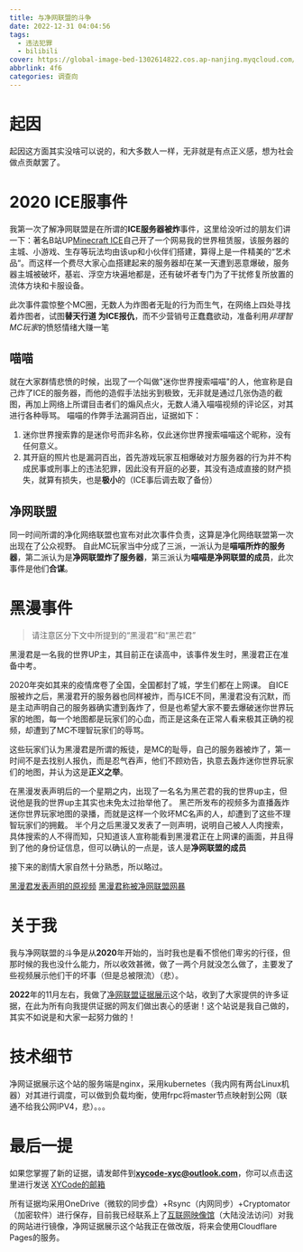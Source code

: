```yaml
---
title: 与净网联盟的斗争
date: 2022-12-31 04:04:56
tags:
  - 违法犯罪
  - bilibili
cover: https://global-image-bed-1302614822.cos.ap-nanjing.myqcloud.com/images96347184_p0.png
abbrlink: 4f6
categories: 调查向
---
```


# 起因

起因这方面其实没啥可以说的，和大多数人一样，无非就是有点正义感，想为社会做点贡献罢了。

# 2020 ICE服事件

我第一次了解净网联盟是在所谓的**ICE服务器被炸**事件，这里给没听过的朋友们讲一下：著名B站UP[Minecraft ICE](https://space.bilibili.com/490670548)自己开了一个网易我的世界租赁服，该服务器的主城、小游戏、生存等玩法均由该up和小伙伴们搭建，算得上是一件精美的“艺术品“。而这样一个费尽大家心血搭建起来的服务器却在某一天遭到恶意爆破，服务器主城被破坏，基岩、浮空方块遍地都是，还有破坏者专门为了干扰修复所放置的流体方块和卡服设备。

此次事件震惊整个MC圈，无数人为炸图者无耻的行为而生气，在网络上四处寻找着炸图者，试图**替天行道    为ICE报仇**，而不少营销号正蠢蠢欲动，准备利用*非理智MC玩家*的愤怒情绪大赚一笔

## 喵喵

就在大家群情悲愤的时候，出现了一个叫做"迷你世界搜索喵喵"的人，他宣称是自己炸了ICE的服务器，而他的造假手法拙劣到极致，无非就是通过几张伪造的截图，再加上网络上所谓目击者们的煽风点火，无数人涌入喵喵视频的评论区，对其进行各种辱骂。
喵喵的作弊手法漏洞百出，证据如下：

1. 迷你世界搜索靠的是迷你号而非名称，仅此迷你世界搜索喵喵这个昵称，没有任何意义。
2. 其开庭的照片也是漏洞百出，首先游戏玩家互相爆破对方服务器的行为并不构成民事或刑事上的违法犯罪，因此没有开庭的必要，其没有造成直接的财产损失，就算有损失，也是**极小**的（ICE事后调去取了备份）

## 净网联盟

同一时间所谓的净化网络联盟也宣布对此次事件负责，这算是净化网络联盟第一次出现在了公众视野。
自此MC玩家当中分成了三派，一派认为是**喵喵所炸的服务器**，第二派认为是**净网联盟炸了服务器**，第三派认为**喵喵是净网联盟的成员**，此次事件是他们**合谋**。

# 黑漫事件

> 请注意区分下文中所提到的“黑漫君”和“黑芒君”

黑漫君是一名我的世界UP主，其目前正在读高中，该事件发生时，黑漫君正在准备中考。

2020年突如其来的疫情席卷了全国，全国都封了城，学生们都在上网课。
自ICE服被炸之后，黑漫君开的服务器也同样被炸，而与ICE不同，黑漫君没有沉默，而是主动声明自己的服务器确实遭到轰炸了，但是也希望大家不要去爆破迷你世界玩家的地图，每一个地图都是玩家们的心血，而正是这条在正常人看来极其正确的视频，却遭到了MC不理智玩家们的辱骂。

这些玩家们认为黑漫君是所谓的叛徒，是MC的耻辱，自己的服务器被炸了，第一时间不是去找别人报仇，而是忍气吞声，他们不顾劝告，执意去轰炸迷你世界玩家们的地图，并认为这是**正义之举**。

在黑漫发表声明后的一个星期之内，出现了一名名为黑芒君的我的世界up主，但说他是我的世界up主其实也未免太过抬举他了。
黑芒所发布的视频多为直播轰炸迷你世界玩家地图的录播，而就是这样一个败坏MC名声的人，却遭到了这些不理智玩家们的拥戴。
半个月之后黑漫又发表了一则声明，说明自己被人人肉搜索，具体搜索的人不得而知，只知道该人宣称能看到黑漫君正在上网课的画面，并且得到了他的身份证信息，但可以确认的一点是，该人是**净网联盟的成员**

接下来的剧情大家自然十分熟悉，所以略过。

[黑漫君发表声明的原视频](https://www.bilibili.com/video/BV11C4y147Gh/) [黑漫君称被净网联盟网暴](https://www.bilibili.com/video/BV1Mc411h7AZ/)

# 关于我

我与净网联盟的斗争是从**2020**年开始的，当时我也是看不惯他们卑劣的行径，但那时候的我也没什么能力，所以收效甚微，做了一两个月就没怎么做了，主要发了些视频展示他们干的坏事（但是总被限流）（悲）。

**2022**年的11月左右，我做了[净网联盟证据展示](http://clean.www.xycode.club)这个站，收到了大家提供的许多证据，在此为所有向我提供证据的网友们做出衷心的感谢！这个站说是我自己做的，其实不如说是和大家一起努力做的！

# 技术细节

净网证据展示这个站的服务端是nginx，采用kubernetes（我内网有两台Linux机器）对其进行调度，可以做到负载均衡，使用frpc将master节点映射到公网（联通不给我公网IPV4，悲）。。。

# 最后一提

如果您掌握了新的证据，请发邮件到**xycode-xyc@outlook.com**，你可以点击这里进行发送 [XYCode的邮箱](mailto:xycode-xyc@outlook.com)

所有证据均采用OneDrive（微软的同步盘）+Rsync（内网同步）+Cryptomator（加密软件）进行保存，目前我已经联系上了[互联网映像馆](https://archive.org)（大陆没法访问）对我的网站进行镜像，净网证据展示这个站我正在做改版，将来会使用Cloudflare Pages的服务。

